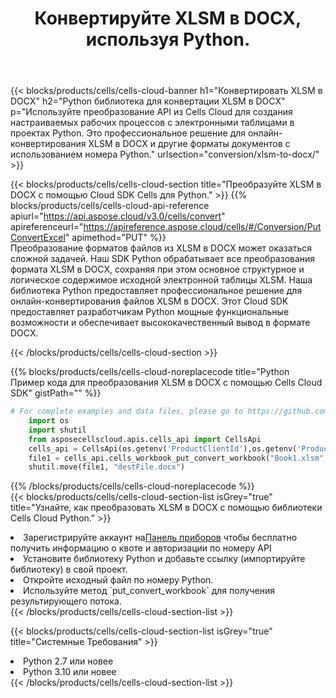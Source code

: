 ﻿---
title:  Конвертируйте XLSM в DOCX, используя Python.
description:  Использование Cloud SDK Aspose.Cells для Python для преобразования файла формата XLSM в файл формата DOCX.
kwords: Excel, Convert XLSM to DOCX, REST, Python
howto: How to convert XLSM to DOCX using Aspose.Cells Cloud Python library.
---
{{< blocks/products/cells/cells-cloud-banner h1="Конвертировать XLSM в DOCX" h2="Python библиотека для конвертации XLSM в DOCX" p="Используйте преобразование API из Cells Cloud для создания настраиваемых рабочих процессов с электронными таблицами в проектах Python. Это профессиональное решение для онлайн-конвертирования XLSM в DOCX и другие форматы документов с использованием номера Python." urlsection="conversion/xlsm-to-docx/" >}}

{{< blocks/products/cells/cells-cloud-section title="Преобразуйте XLSM в DOCX с помощью Cloud SDK Cells для Python." >}}
{{% blocks/products/cells/cells-cloud-api-reference apiurl="https://api.aspose.cloud/v3.0/cells/convert" apireferenceurl="https://apireference.aspose.cloud/cells/#/Conversion/PutConvertExcel" apimethod="PUT" %}}
<br/>
Преобразование форматов файлов из XLSM в DOCX может оказаться сложной задачей. Наш SDK Python обрабатывает все преобразования формата XLSM в DOCX, сохраняя при этом основное структурное и логическое содержимое исходной электронной таблицы XLSM. Наша библиотека Python предоставляет профессиональное решение для онлайн-конвертирования файлов XLSM в DOCX. Этот Cloud SDK предоставляет разработчикам Python мощные функциональные возможности и обеспечивает высококачественный вывод в формате DOCX.

{{< /blocks/products/cells/cells-cloud-section >}}

{{% blocks/products/cells/cells-cloud-noreplacecode title="Python Пример кода для преобразования XLSM в DOCX с помощью Cells Cloud SDK" gistPath="" %}}
 
```python
# For complete examples and data files, please go to https://github.com/aspose-cells-cloud/aspose-cells-cloud-python/
    import os
    import shutil
    from asposecellscloud.apis.cells_api import CellsApi
    cells_api = CellsApi(os.getenv('ProductClientId'),os.getenv('ProductClientSecret'))
    file1 = cells_api.cells_workbook_put_convert_workbook("Book1.xlsm",format="docx")
    shutil.move(file1, "destFile.docx")     
```
 
{{% /blocks/products/cells/cells-cloud-noreplacecode %}}
<br/>
{{< blocks/products/cells/cells-cloud-section-list isGrey="true" title="Узнайте, как преобразовать XLSM в DOCX с помощью библиотеки Cells Cloud Python." >}}
<li> Зарегистрируйте аккаунт на<a href="https://dashboard.aspose.cloud/">Панель приборов</a> чтобы бесплатно получить информацию о квоте и авторизации по номеру API</li>
<li>Установите библиотеку Python и добавьте ссылку (импортируйте библиотеку) в свой проект.</li>
<li>Откройте исходный файл по номеру Python.</li>
<li>Используйте метод `put_convert_workbook` для получения результирующего потока.</li>
{{< /blocks/products/cells/cells-cloud-section-list >}}

{{< blocks/products/cells/cells-cloud-section-list isGrey="true" title="Системные Требования" >}}
<li>Python 2.7 или новее</li>
<li>Python 3.10 или новее</li>
{{< /blocks/products/cells/cells-cloud-section-list >}}
